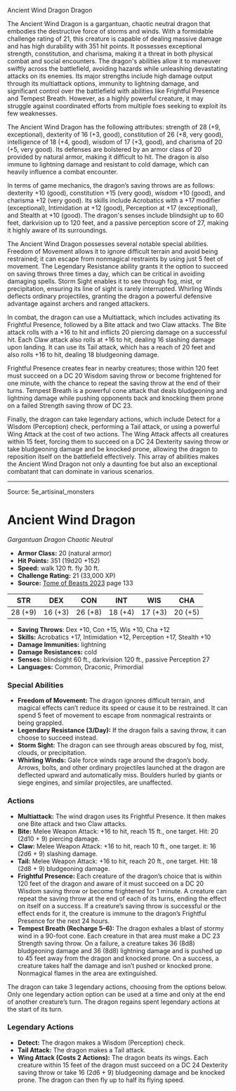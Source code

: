 <MonsterName/>Ancient Wind Dragon</MonsterName>
<CreatureType/>Dragon</CreatureType>

<summary>The Ancient Wind Dragon is a gargantuan, chaotic neutral dragon that embodies the destructive force of storms and winds. With a formidable challenge rating of 21, this creature is capable of dealing massive damage and has high durability with 351 hit points. It possesses exceptional strength, constitution, and charisma, making it a threat in both physical combat and social encounters. The dragon's abilities allow it to maneuver swiftly across the battlefield, avoiding hazards while unleashing devastating attacks on its enemies. Its major strengths include high damage output through its multiattack options, immunity to lightning damage, and significant control over the battlefield with abilities like Frightful Presence and Tempest Breath. However, as a highly powerful creature, it may struggle against coordinated efforts from multiple foes seeking to exploit its few weaknesses.</summary>

<detail>

The Ancient Wind Dragon has the following attributes: strength of 28 (+9, exceptional), dexterity of 16 (+3, good), constitution of 26 (+8, very good), intelligence of 18 (+4, good), wisdom of 17 (+3, good), and charisma of 20 (+5, very good). Its defenses are bolstered by an armor class of 20 provided by natural armor, making it difficult to hit. The dragon is also immune to lightning damage and resistant to cold damage, which can heavily influence a combat encounter.

In terms of game mechanics, the dragon’s saving throws are as follows: dexterity +10 (good), constitution +15 (very good), wisdom +10 (good), and charisma +12 (very good). Its skills include Acrobatics with a +17 modifier (exceptional), Intimidation at +12 (good), Perception at +17 (exceptional), and Stealth at +10 (good). The dragon's senses include blindsight up to 60 feet, darkvision up to 120 feet, and a passive perception score of 27, making it highly aware of its surroundings.

The Ancient Wind Dragon possesses several notable special abilities. Freedom of Movement allows it to ignore difficult terrain and avoid being restrained; it can escape from nonmagical restraints by using just 5 feet of movement. The Legendary Resistance ability grants it the option to succeed on saving throws three times a day, which can be critical in avoiding damaging spells. Storm Sight enables it to see through fog, mist, or precipitation, ensuring its line of sight is rarely interrupted. Whirling Winds deflects ordinary projectiles, granting the dragon a powerful defensive advantage against archers and ranged attackers.

In combat, the dragon can use a Multiattack, which includes activating its Frightful Presence, followed by a Bite attack and two Claw attacks. The Bite attack rolls with a +16 to hit and inflicts 20 piercing damage on a successful hit. Each Claw attack also rolls at +16 to hit, dealing 16 slashing damage upon landing. It can use its Tail attack, which has a reach of 20 feet and also rolls +16 to hit, dealing 18 bludgeoning damage.

Frightful Presence creates fear in nearby creatures; those within 120 feet must succeed on a DC 20 Wisdom saving throw or become frightened for one minute, with the chance to repeat the saving throw at the end of their turns. Tempest Breath is a powerful cone attack that deals bludgeoning and lightning damage while pushing opponents back and knocking them prone on a failed Strength saving throw of DC 23.

Finally, the dragon can take legendary actions, which include Detect for a Wisdom (Perception) check, performing a Tail attack, or using a powerful Wing Attack at the cost of two actions. The Wing Attack affects all creatures within 15 feet, forcing them to succeed on a DC 24 Dexterity saving throw or take bludgeoning damage and be knocked prone, allowing the dragon to reposition itself on the battlefield effectively. This array of abilities makes the Ancient Wind Dragon not only a daunting foe but also an exceptional combatant that can dominate in various scenarios.</detail>



---

Source: 5e_artisinal_monsters

# Ancient Wind Dragon

*Gargantuan* *Dragon* *Chaotic Neutral*

- **Armor Class:** 20 (natural armor)
- **Hit Points:** 351 (19d20 +152)
- **Speed:** walk 120 ft. fly 30 ft.
- **Challenge Rating:** 21 (33,000 XP)
- **Source:** [Tome of Beasts 2023](https://koboldpress.com/kpstore/product/tome-of-beasts-1-2023-edition/) page 133

| STR | DEX | CON | INT | WIS | CHA |
| --- | --- | --- | --- | --- | --- |
| 28 (+9) | 16 (+3) | 26 (+8) | 18 (+4) | 17 (+3) | 20 (+5) |

- **Saving Throws**: Dex +10, Con +15, Wis +10, Cha +12
- **Skills:** Acrobatics +17, Intimidation +12, Perception +17, Stealth +10
- **Damage Immunities:** lightning
- **Damage Resistances:** cold
- **Senses:** blindsight 60 ft., darkvision 120 ft., passive Perception 27
- **Languages:** Common, Draconic, Primordial

### Special Abilities

- **Freedom of Movement:** The dragon ignores difficult terrain, and magical effects can’t reduce its speed or cause it to be restrained. It can spend 5 feet of movement to escape from nonmagical restraints or being grappled.
- **Legendary Resistance (3/Day):** If the dragon fails a saving throw, it can choose to succeed instead.
- **Storm Sight:** The dragon can see through areas obscured by fog, mist, clouds, or precipitation.
- **Whirling Winds:** Gale force winds rage around the dragon’s body. Arrows, bolts, and other ordinary projectiles launched at the dragon are deflected upward and automatically miss. Boulders hurled by giants or siege engines, and similar projectiles, are unaffected.

### Actions

- **Multiattack:** The wind dragon uses its Frightful Presence. It then makes one Bite attack and two Claw attacks.
- **Bite:** Melee Weapon Attack: +16 to hit, reach 15 ft., one target. Hit: 20 (2d10 + 9) piercing damage.
- **Claw:** Melee Weapon Attack: +16 to hit, reach 10 ft., one target. it: 16 (2d6 + 9) slashing damage.
- **Tail:** Melee Weapon Attack: +16 to hit, reach 20 ft., one target. Hit: 18 (2d8 + 9) bludgeoning damage.
- **Frightful Presence:** Each creature of the dragon’s choice that is within 120 feet of the dragon and aware of it must succeed on a DC 20 Wisdom saving throw or become frightened for 1 minute. A creature can repeat the saving throw at the end of each of its turns, ending the effect on itself on a success. If a creature’s saving throw is successful or the effect ends for it, the creature is immune to the dragon’s Frightful Presence for the next 24 hours.
- **Tempest Breath (Recharge 5–6):** The dragon exhales a blast of stormy wind in a 90-foot cone. Each creature in that area must make a DC 23 Strength saving throw. On a failure, a creature takes 36 (8d8) bludgeoning damage and 36 (8d8) lightning damage and is pushed up to 45 feet away from the dragon and knocked prone. On a success, a creature takes half the damage and isn’t pushed or knocked prone. Nonmagical flames in the area are extinguished.

The dragon can take 3 legendary actions, choosing from the options below. Only one legendary action option can be used at a time and only at the end of another creature’s turn. The dragon regains spent legendary actions at the start of its turn.

### Legendary Actions

- **Detect:** The dragon makes a Wisdom (Perception) check.
- **Tail Attack:** The dragon makes a Tail attack.
- **Wing Attack (Costs 2 Actions):** The dragon beats its wings. Each creature within 15 feet of the dragon must succeed on a DC 24 Dexterity saving throw or take 16 (2d6 + 9) bludgeoning damage and be knocked prone. The dragon can then fly up to half its flying speed.


